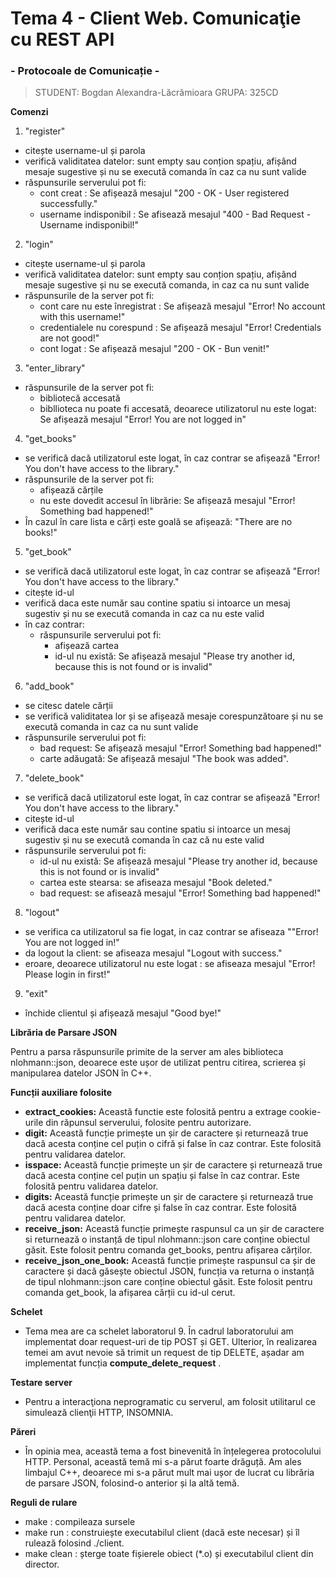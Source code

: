 # Tema 4 - Client Web. Comunicaţie cu REST API
### - Protocoale de Comunicație -

   > STUDENT: Bogdan Alexandra-Lăcrămioara
   >  GRUPA: 325CD

**Comenzi**

1. "register"
* citește username-ul și parola 
* verifică validitatea datelor: sunt empty sau conțion spațiu, afișând mesaje sugestive și nu se execută comanda în caz ca nu sunt valide
* răspunsurile serverului pot fi:
    * cont creat  : Se afișează mesajul "200 - OK - User registered successfully."
    * username indisponibil : Se afisează mesajul "400 - Bad Request - Username indisponibil!"

2. "login"
* citește username-ul și parola 
* verifică validitatea datelor: sunt empty sau conțion spațiu, afișând mesaje sugestive și nu se execută comanda, in caz ca nu sunt valide 
* răspunsurile de la server pot fi:
    * cont care nu este înregistrat : Se afișează mesajul "Error! No account with this username!"
    * credentialele nu corespund : Se afișează mesajul "Error! Credentials are not good!"
    * cont logat : Se afișează mesajul "200 - OK - Bun venit!"

3. "enter_library"
* răspunsurile de la server pot fi:
    * bibliotecă accesată 
    * bibllioteca nu poate fi accesată, deoarece utilizatorul nu este logat: Se afișează mesajul "Error! You are not logged in"
    

4. "get_books"
* se verifică dacă utilizatorul este logat, în caz contrar se afișează "Error! You don't have access to the library."
* răspunsurile de la server pot fi:
    * afișează cărțile
    * nu este dovedit accesul în librărie: Se afișează mesajul "Error! Something bad happened!"
* În cazul în care lista e cărți este goală se afișează: "There are no books!"

5. "get_book"
* se verifică dacă utilizatorul este logat, în caz contrar se afișează "Error! You don't have access to the library."
* citește id-ul
* verifică daca este număr sau contine spatiu si intoarce un mesaj sugestiv și nu se execută comanda in caz ca nu este valid 
* în caz contrar:
     *  răspunsurile serverului pot fi:
         * afișează cartea
         * id-ul nu există: Se afișează mesajul "Please try another id, because this is not found or is invalid"

6. "add_book"
* se citesc datele cărții
* se verifică validitatea lor și se afișează mesaje corespunzătoare și nu se execută comanda in caz ca nu sunt valide 
*  răspunsurile serverului pot fi:
    *  bad request: Se afișează mesajul "Error! Something bad happened!"
     * carte adăugată: Se afișează mesajul "The book was added".

7. "delete_book"
* se verifică dacă utilizatorul este logat, în caz contrar se afișează "Error! You don't have access to the library."
* citește id-ul
* verifică daca este număr sau contine spatiu si intoarce un mesaj sugestiv și nu se execută comanda în caz că nu este valid 
* răspunsurile serverului pot fi:
   * id-ul nu există: Se afișează mesajul "Please try another id, because this is not found or is invalid"
   * cartea este stearsa: se afiseaza mesajul "Book deleted."
   * bad request: se afisează mesajul "Error! Something bad happened!"

8. "logout"
* se verifica ca utilizatorul sa fie logat, in caz contrar se afiseaza ""Error! You are not logged in!"
* da logout la client: se afiseaza mesajul "Logout with success."
* eroare, deoarece utilizatorul nu este logat : se afiseaza mesajul "Error! Please login in first!"

9. "exit"
* închide clientul și afișează mesajul "Good bye!"


**Librăria de Parsare JSON**

Pentru a parsa răspunsurile primite de la server am ales biblioteca nlohmann::json, deoarece este ușor de utilizat pentru citirea, scrierea și manipularea datelor JSON în C++. 

**Funcții auxiliare folosite**

* **extract_cookies:** Această functie este folosită pentru a extrage cookie-urile din răpunsul serverului, folosite pentru autorizare.
* **digit:** Această funcție primește un șir de caractere și returnează true dacă acesta conține cel puțin o cifră și false în caz contrar. Este folosită pentru validarea datelor.
* **isspace:**  Această funcție primește un șir de caractere și returnează true dacă acesta conține cel puțin un spațiu și false în caz contrar. Este folosită pentru validarea datelor.
* **digits:** Această funcție primește un șir de caractere și returnează true dacă acesta conține doar cifre și false în caz contrar. Este folosită pentru validarea datelor.
* **receive_json:** Această funcție primește raspunsul ca un șir de caractere si returnează o instanță de tipul nlohmann::json care conține obiectul găsit. Este folosit pentru comanda get_books, pentru afișarea cărților.
* **receive_json_one_book:** Această funcție primește raspunsul ca șir de caractere și dacă găsește obiectul JSON, funcția va returna o instanță de tipul nlohmann::json care conține obiectul găsit. Este folosit pentru comanda get_book, la afișarea cărții cu id-ul cerut.

**Schelet**
* Tema mea are ca schelet laboratorul 9. În cadrul laboratorului am implementat doar request-uri de tip POST și GET. Ulterior, în realizarea temei am avut nevoie să trimit un request de tip DELETE, așadar am implementat funcția **compute_delete_request** .

**Testare server**
* Pentru a interacţiona neprogramatic cu serverul, am folosit utilitarul ce simulează clienţii HTTP, INSOMNIA.

**Păreri**
 * În opinia mea, această tema a fost binevenită în înțelegerea protocolului HTTP. Personal, această temă mi s-a părut foarte drăguță. Am ales limbajul C++, deoarece mi s-a părut mult mai ușor de lucrat cu librăria de parsare JSON, folosind-o anterior și la altă temă.

 **Reguli de rulare**
 * make : compileaza sursele
 * make run : construiește executabilul client (dacă este necesar) și îl   rulează folosind ./client.
 * make clean : șterge toate fișierele obiect (*.o) și executabilul client din director.
